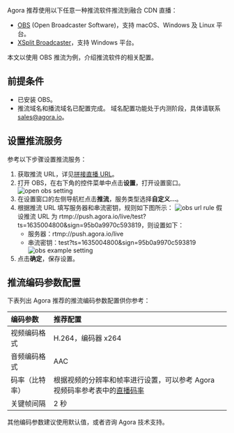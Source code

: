 Agora 推荐使用以下任意一种推流软件推流到融合 CDN 直播：
- [OBS](https://obsproject.com) (Open Broadcaster Software)，支持 macOS、Windows 及 Linux 平台。
- [XSplit Broadcaster](https://www.xsplit.com/broadcaster)，支持 Windows 平台。

本文以使用 OBS 推流为例，介绍推流软件的相关配置。

## 前提条件

- 已安装 OBS。
- 推流域名和播流域名已配置完成。
  域名配置功能处于内测阶段，具体请联系 sales@agora.io。

## 设置推流服务

参考以下步骤设置推流服务：

1. 获取推流 URL，详见[拼接直播 URL](https://docs.agora.io/cn/fusion-cdn-streaming/streaming-url-fls?platform=RESTful)。
2. 打开 OBS，在右下角的控件菜单中点击**设置**，打开设置窗口。
   ![open obs setting](https://web-cdn.agora.io/docs-files/1637227546202)
3. 在设置窗口的左侧导航栏点击**推流**，服务类型选择**自定义...**。
3. 根据推流 URL 填写服务器和串流密钥，规则如下图所示：
   ![obs url rule](https://web-cdn.agora.io/docs-files/1637227436146)
   假设推流 URL 为 rtmp://push.agora.io/live/test?ts=1635004800&sign=95b0a9970c593819，则设置如下：
   - 服务器：rtmp://push.agora.io/live
   - 串流密钥：test?ts=1635004800&sign=95b0a9970c593819
   ![obs example setting](https://web-cdn.agora.io/docs-files/1637227399558)
5. 点击**确定**，保存设置。

## 推流编码参数配置

下表列出 Agora 推荐的推流编码参数配置供你参考：

| 编码参数       | 推荐配置                                                     |
| :------------- | :----------------------------------------------------------- |
| 视频编码格式   | H.264，编码器 x264                                           |
| 音频编码格式   | AAC                                                          |
| 码率（比特率） | 根据视频的分辨率和帧率进行设置，可以参考 Agora 视频码率参考表中的[直播码率](https://docs.agora.io/cn/Interactive%20Broadcast/API%20Reference/java/classio_1_1agora_1_1rtc_1_1video_1_1_video_encoder_configuration.html#a4b090cd0e9f6d98bcf89cb1c4c2066e8) |
| 关键帧间隔     | 2 秒                                                         |

其他编码参数建议使用默认值，或者咨询 Agora 技术支持。
